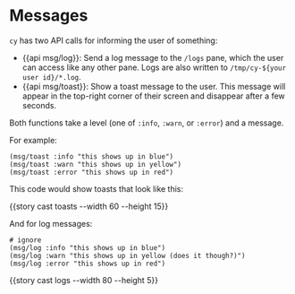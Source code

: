 # Messages

`cy` has two API calls for informing the user of something:

- {{api msg/log}}: Send a log message to the `/logs` pane, which the user can access like any other pane. Logs are also written to `/tmp/cy-${your user id}/*.log`.
- {{api msg/toast}}: Show a toast message to the user. This message will appear in the top-right corner of their screen and disappear after a few seconds.

Both functions take a level (one of `:info`, `:warn`, or `:error`) and a message.

For example:

```janet
(msg/toast :info "this shows up in blue")
(msg/toast :warn "this shows up in yellow")
(msg/toast :error "this shows up in red")
```

This code would show toasts that look like this:

{{story cast toasts --width 60 --height 15}}

And for log messages:

```janet
# ignore
(msg/log :info "this shows up in blue")
(msg/log :warn "this shows up in yellow (does it though?)")
(msg/log :error "this shows up in red")
```

{{story cast logs --width 80 --height 5}}
